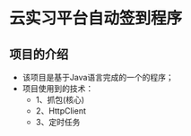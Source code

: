 # 云实习平台自动签到程序

## 项目的介绍
  * 该项目是基于Java语言完成的一个的程序；
  * 项目使用到的技术：
     * 1、抓包(核心)
     * 2、HttpClient
     * 3、定时任务

